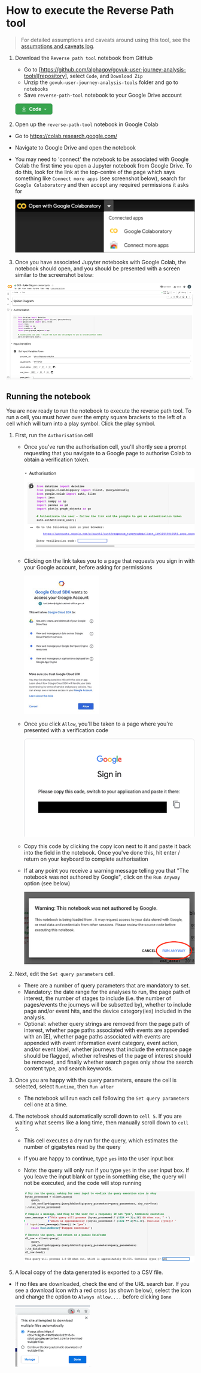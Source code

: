 # How to execute the Reverse Path tool

> For detailed assumptions and caveats around using this tool, see the [assumptions and caveats log][assumptions].

1. Download the `Reverse path tool` notebook from GitHub
   - Go to [https://github.com/alphagov/govuk-user-journey-analysis-tools][repository], select `Code`, and `Download Zip`
   - Unzip the `govuk-user-journey-analysis-tools` folder and go to `notebooks`
   - Save `reverse-path-tool` notebook to your Google Drive account

   ![GitHub code button](images/github-code-button.png)


2. Open up the `reverse-path-tool` notebook in Google Colab
 - Go to <https://colab.research.google.com/>
 - Navigate to Google Drive and open the notebook
 - You may need to 'connect' the notebook to be associated with Google Colab the first time you open a Jupyter
   notebook from Google Drive. To do this, look for the link at the top-centre of the page which says something
   like `Connect more apps` (see screenshot below), search for `Google Colaboratory` and then accept any required
   permissions it asks for

   ![Open notebook in Google Colab button](images/open-google-colab.png)


3. Once you have associated Jupyter notebooks with Google Colab, the notebook should open, and you should be presented
 with a screen similar to the screenshot below:

 ![GDS - Spider Diagram Creator notebook](images/google-colab-notebook.png)

## Running the notebook

You are now ready to run the notebook to execute the reverse path tool. To run a cell, you must hover over the empty square brackets to the left of a cell which will turn into a play symbol. Click the play symbol.

1. First, run the `Authorisation` cell
   - Once you've run the authorisation cell, you'll shortly see a prompt requesting that you navigate to a Google page
     to authorise Colab to obtain a verification token.

     ![Enter verification code request](images/enter-verification-code.png)

   - Clicking on the link takes you to a page that requests you sign in with your Google account, before asking for
     permissions

     ![Accept Google Cloud SDK](images/accept-google-cloud-sdk.png)

   - Once you click `Allow`, you'll be taken to a page where you're presented with a verification code

     ![Google Sign In verification code window](images/google-sign-in-code.png)

   - Copy this code by clicking the copy icon next to it and paste it back into the field in the notebook. Once you've
     done this, hit enter / return on your keyboard to complete authorisation
   - If at any point you receive a warning message telling you that "The notebook was not authored by Google", click on
     the `Run Anyway` option (see below)

     ![Select the `Run Anyway` button](images/run-anyway.png)

2. Next, edit the `Set query parameters` cell.
   - There are a number of query parameters that are mandatory to set.
   - Mandatory: the date range for the analyses to run, the page path of interest, the number of stages to include (i.e. the number of pages/events the journeys will be subsetted by), whether to include page and/or event hits, and the device category(ies) included in the analysis.
   - Optional: whether query strings are removed from the page path of interest, whether page paths associated with events are appended with an [E], whether page paths associated with events are appended with event information event category, event action, and/or event label, whether journeys that include the entrance page should be flagged, whether refreshes of the page of interest should be removed, and finally whether search pages only show the search content type, and search keywords.


3. Once you are happy with the query parameters, ensure the cell is selected, select `Runtime`, then `Run after`
   - The notebook will run each cell following the `Set query parameters` cell one at a time.


4. The notebook should automatically scroll down to `cell 5`. If you are waiting what seems like a long time, then manually scroll down to `cell 5`.
   - This cell executes a dry run for the query, which estimates the number of gigabytes read by the query
   - If you are happy to continue, type `yes` into the user input box
   - Note: the query will only run if you type `yes` in the user input box. If you leave the input blank or type in
     something else, the query will not be executed, and the code will stop running

     ![Dry run prompt to confirm estimated query costs](images/dry-run-prompt-reverse-path.png)


5. A local copy of the data generated is exported to a CSV file.
  - If no files are downloaded, check the end of the URL search bar. If you see a download icon with a red cross (as shown below), select the icon and change the option to `Always allow....` before clicking `Done`

     ![Download multiple files option](images/download-multiple-files.png)


[assumptions]: ../aqa/reverse-path-tool-assumptions-caveats.md
[repository]: https://github.com/alphagov/govuk-user-journey-analysis-tools
